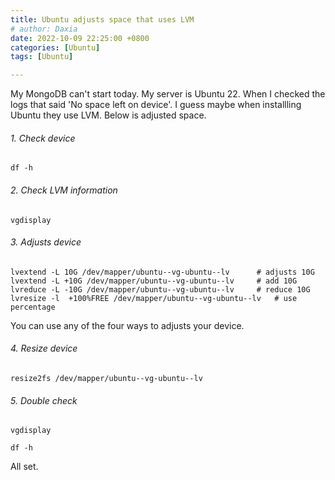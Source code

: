 ```yaml
---
title: Ubuntu adjusts space that uses LVM
# author: Daxia
date: 2022-10-09 22:25:00 +0800
categories: [Ubuntu]
tags: [Ubuntu]

---
```


My MongoDB can't start today. My server is Ubuntu 22. When I checked the logs that said 'No space left on device'. I guess maybe when installling Ubuntu they use LVM. Below is adjusted space.

###### 1. Check device

`df -h`

###### 2. Check LVM information

`vgdisplay`

###### 3. Adjusts device

```
lvextend -L 10G /dev/mapper/ubuntu--vg-ubuntu--lv      # adjusts 10G
lvextend -L +10G /dev/mapper/ubuntu--vg-ubuntu--lv     # add 10G
lvreduce -L -10G /dev/mapper/ubuntu--vg-ubuntu--lv     # reduce 10G
lvresize -l  +100%FREE /dev/mapper/ubuntu--vg-ubuntu--lv   # use percentage
```

You can use any of the four ways to adjusts your device.

###### 4. Resize device 

`resize2fs /dev/mapper/ubuntu--vg-ubuntu--lv`

###### 5. Double check

`vgdisplay`

`df -h`

All set.


